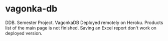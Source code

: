 # vagonka-db
DDB. Semester Project. VagonkaDB
Deployed remotely on Heroku.
Products list of the main page is not finished. Saving an Excel report don't work on deployed version. 
